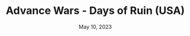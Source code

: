 ---
layout: nds
title: "Advance Wars - Days of Ruin (USA)"
categories:
 - approved
 - nds
 - universal
 - safe
tags:
- war
date: May 10, 2023
permalink: /games/advance-wars-dor/play/details
publisher: Nintendo
id: advance-wars-dor
---